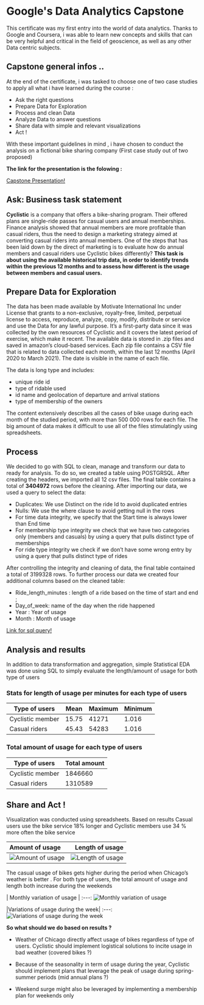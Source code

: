 #  Google's Data Analytics Capstone

This certificate was my first entry into the world of data analytics. Thanks to Google and Coursera, i was able to learn new concepts and skills that can be very helpful and critical in the field of geoscience, as well as any other Data centric subjects.

## Capstone general infos ..

At the end of the certificate, i was tasked to choose one of two case studies to apply all what i have learned during the course : 

* Ask the right questions
* Prepare Data for Exploration
* Process and clean Data
* Analyze Data to answer questions
* Share data with simple and relevant visualizations
* Act !

With these important guidelines in mind , i have chosen to conduct the analysis on a fictional bike sharing company (First case study out of two proposed)

**The link for the presentation is the folowing :**

[Capstone Presentation!]()

## Ask: Business task statement 

**Cyclistic** is a company that offers a bike-sharing program. Their offered plans are single-ride passes for casual users and annual memberships. Finance analysis showed that annual members are more profitable than casual riders, thus the need to design a marketing strategy aimed at converting casual riders into annual members.
One of the steps that has been laid down by the direct of marketing is to evaluate how do annual members and casual riders use Cyclistic bikes differently? **This task is about using the available historical trip data, in order to identify trends within the previous 12 months and to assess how different is the usage between members and casual users.**

## Prepare Data for Exploration

The data has been made available by Motivate International Inc under License that grants to a non-exclusive, royalty-free, limited, perpetual license to access, reproduce, analyze, copy, modify, distribute or service and use the Data for any lawful purpose.
It’s a first-party data since it was collected by the own resources of Cyclistic and it covers the latest period of exercise, which make it recent.
The available data is stored in .zip files and saved in amazon’s cloud-based services. Each zip file contains a CSV file that is related to data collected each month, within the last 12 months (April 2020 to March 2021). The date is visible in the name of each file.

The data is long type and includes:
* unique ride id
* type of ridable used
* id name and geolocation of departure and arrival stations
* type of membership of the owners

The content extensively describes all the cases of bike usage during each month of the studied period, with more than 500 000 rows for each file. The big amount of data makes it difficult to use all of the files stimulatingly using spreadsheets.

## Process

We decided to go with SQL to clean, manage and transform our data to ready for analysis. To do so, we created a table using POSTGRSQL. After creating the headers, we imported all 12 csv files. The final table contains a total of **3404972** rows before the cleaning.
After importing our data, we used a query to select the data:

* Duplicates: We use Distinct on the ride Id to avoid duplicated entries
* Nulls: We use the where clause to avoid getting null in the rows
* For time data integrity, we specify that the Start time is always lower than End time 
* For membership type integrity we check that we have two categories only (members and casuals) by using a query that pulls distinct type of memberships
* For ride type integrity we check if we don’t have some wrong entry by using a query that pulls distinct type of rides

After controlling the integrity and cleaning of data, the final table contained a total of 3199328 rows. To further process our data we created four additional columns based on the cleaned table: 

* Ride_length_minutes : length of a ride based on the time of start and end ;
* Day_of_week:  name of the day when the ride happened
* Year : Year of usage
* Month : Month of usage 

[Link for sql query!](https://github.com/ElMedBen/G_DA_Certificate_Capstone/blob/main/SQL/CLEAN_SELECT_AGG_query.sql)

## Analysis and results

In addition to data transformation and aggregation, simple Statistical EDA was done using SQL to simply evaluate the length/amount of usage for both type of users

### Stats for length of usage per minutes for each type of users

|Type of users|Mean|Maximum|Minimum|
|---|---|---|---|
|Cyclistic member| 15.75| 41271| 1.016|
|Casual riders| 45.43| 54283| 1.016|



### Total amount of usage for each type of users

|Type of users|Total amount|
|---|---|
|Cyclistic member| 1846660|
|Casual riders| 1310589|


## Share and Act !
Visualization was conducted using spreadsheets. Based on results Casual users use the bike service  18% longer and Cyclistic members use 34 %  more often the bike service

| Amount of usage|Length of usage|
:---|---:
![Amount of usage](https://github.com/ElMedBen/google_data_analytics_cert/blob/main/FIGURES/ammount.png)|![Length of usage](https://github.com/ElMedBen/google_data_analytics_cert/blob/main/FIGURES/LENGTH1.png)

The casual usage of bikes gets higher during the period when Chicago’s weather is better . For both type of users, the total amount of usage and length both increase during the weekends

| Monthly variation of usage |
:---:
![Monthly variation of usage ](https://github.com/ElMedBen/google_data_analytics_cert/blob/main/FIGURES/VARIATIONSAMMOUNT.png)

|Variations of usage during the week|
:---:
![Variations of usage during the week](https://github.com/ElMedBen/google_data_analytics_cert/blob/main/FIGURES/WEEKEND.png)

**So what should we do based on results ?**

* Weather of Chicago directly affect usage of bikes regardless of type of users. Cyclistic should implement logistical solutions to incite usage in bad weather (covered bikes ?)

* Because of the seasonality in term of usage during the year, Cyclistic should implement plans that leverage the peak of usage during spring-summer periods (mid annual plans ?) 

* Weekend surge might also be leveraged by implementing a membership plan for weekends only
